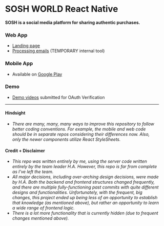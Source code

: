 # SOSH WORLD React Native
**SOSH is a social media platform for sharing authentic purchases.**

### Web App

- [Landing page](www.soshworld.com)
- [Processing emails](www.soshworld.com/tools) (TEMPORARY internal tool)

### Mobile App

- Available on [Google Play](https://play.google.com/store/apps/details?id=com.soshworld)

### Demo

- [Demo videos](https://www.dropbox.com/sh/ybqu8we3q8lp94p/AAA4EXX97__j3yaNqxu8JfVsa?dl=0) submitted for OAuth Verification


-----


#### Hindsight
- _There are many, many, many ways to improve this repository to follow better coding conventions. For example, the mobile and web code should be in separate repos considering their differences now. Also, only the newer components utilize React StyleSheets._

#### Credit + Disclaimer
- _This repo was written entirely by me, using the server code written entirely by the team leader H.A. However, this repo is far from complete as I've left the team._
- _All major decisions, including over-arching design decisions, were made by H.A. Both the backend and frontend structures changed frequently, and there are multiple fully-functioning past commits with quite different designs and functionalities. Unfortunately, with the frequent, big changes, this project ended up being less of an opportunity to establish that knowledge (as mentioned above), but rather an opportunity to learn a wide range of frontend logic._
- _There is a lot more functionality that is currently hidden (due to frequent changes mentioned above)._
